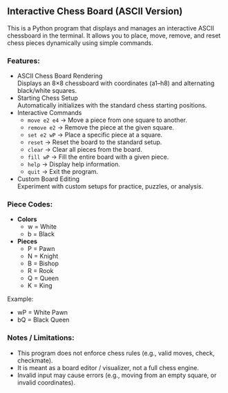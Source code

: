 ## Interactive Chess Board (ASCII Version)
This is a Python program that displays and manages an interactive ASCII chessboard in the terminal. It allows you to place, move, remove, and reset chess pieces dynamically using simple commands.

### Features:
- ASCII Chess Board Rendering  
Displays an 8×8 chessboard with coordinates (a1–h8) and alternating black/white squares.
- Starting Chess Setup  
Automatically initializes with the standard chess starting positions.
- Interactive Commands
  - `move e2 e4` → Move a piece from one square to another.
  - `remove e2` → Remove the piece at the given square.
  - `set e2 wP` → Place a specific piece at a square.
  - `reset` → Reset the board to the standard setup.
  - `clear` → Clear all pieces from the board.
  - `fill wP` → Fill the entire board with a given piece.
  - `help` → Display help information.
  - `quit` → Exit the program.
- Custom Board Editing  
Experiment with custom setups for practice, puzzles, or analysis.

### Piece Codes:
- **Colors**
  - w = White
  - b = Black
- **Pieces**
  - P = Pawn
  - N = Knight
  - B = Bishop
  - R = Rook
  - Q = Queen
  - K = King

Example:
- wP = White Pawn
- bQ = Black Queen

### Notes / Limitations:
- This program does not enforce chess rules (e.g., valid moves, check, checkmate).
- It is meant as a board editor / visualizer, not a full chess engine.
- Invalid input may cause errors (e.g., moving from an empty square, or invalid coordinates).
